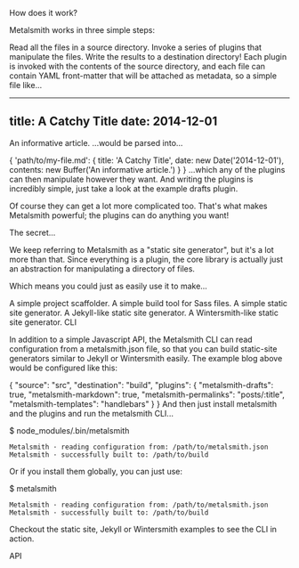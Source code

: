 
How does it work?

Metalsmith works in three simple steps:

Read all the files in a source directory.
Invoke a series of plugins that manipulate the files.
Write the results to a destination directory!
Each plugin is invoked with the contents of the source directory, and each file can contain YAML front-matter that will be attached as metadata, so a simple file like...

---
title: A Catchy Title
date: 2014-12-01
---

An informative article.
...would be parsed into...

{
  'path/to/my-file.md': {
    title: 'A Catchy Title',
    date: new Date('2014-12-01'),
    contents: new Buffer('An informative article.')
  }
}
...which any of the plugins can then manipulate however they want. And writing the plugins is incredibly simple, just take a look at the example drafts plugin.

Of course they can get a lot more complicated too. That's what makes Metalsmith powerful; the plugins can do anything you want!

The secret...

We keep referring to Metalsmith as a "static site generator", but it's a lot more than that. Since everything is a plugin, the core library is actually just an abstraction for manipulating a directory of files.

Which means you could just as easily use it to make...

A simple project scaffolder.
A simple build tool for Sass files.
A simple static site generator.
A Jekyll-like static site generator.
A Wintersmith-like static site generator.
CLI

In addition to a simple Javascript API, the Metalsmith CLI can read configuration from a metalsmith.json file, so that you can build static-site generators similar to Jekyll or Wintersmith easily. The example blog above would be configured like this:

{
  "source": "src",
  "destination": "build",
  "plugins": {
    "metalsmith-drafts": true,
    "metalsmith-markdown": true,
    "metalsmith-permalinks": "posts/:title",
    "metalsmith-templates": "handlebars"
  }
}
And then just install metalsmith and the plugins and run the metalsmith CLI...

$ node_modules/.bin/metalsmith

    Metalsmith · reading configuration from: /path/to/metalsmith.json
    Metalsmith · successfully built to: /path/to/build
Or if you install them globally, you can just use:

$ metalsmith

    Metalsmith · reading configuration from: /path/to/metalsmith.json
    Metalsmith · successfully built to: /path/to/build
Checkout the static site, Jekyll or Wintersmith examples to see the CLI in action.

API